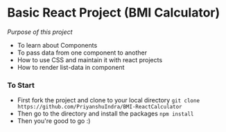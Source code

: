 # Basic React Project (BMI Calculator)
 *Purpose of this project*
 - To learn about Components
 - To pass data from one component to another
 - How to use CSS and maintain it with react projects
 - How to render list-data in component

### To Start
- First fork the project and clone to your local directory
    `git clone https://github.com/PriyanshuIndra/BMI-ReactCalculator`
- Then go to the directory and install the packages
    `npm install`
- Then you're good to go :)

